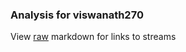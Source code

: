 ### Analysis for viswanath270
View [raw](https://raw.githubusercontent.com/microprediction/chess/main/analysis/viswanath270/chess_bullet/locations.json) markdown for links to streams